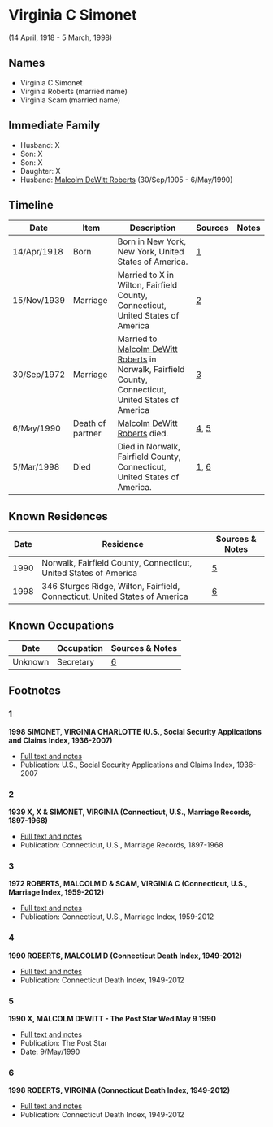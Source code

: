 ﻿---
layout: person
subject_key: i33863084
permalink: /people/i33863084
---

# Virginia C Simonet
(14 April, 1918 - 5 March, 1998)

## Names

* Virginia C Simonet
* Virginia Roberts (married name)
* Virginia Scam (married name)

## Immediate Family

* Husband: X
* Son: X
* Son: X
* Daughter: X
* Husband: [Malcolm DeWitt Roberts](./@21721539@-malcolm-dewitt-roberts-b1905-9-30-d1990-5-6.md) (30/Sep/1905 - 6/May/1990)

## Timeline

Date | Item | Description | Sources | Notes
---|---|---|---|---
14/Apr/1918 | Born | Born in New York, New York, United States of America. | [1](#1) | 
15/Nov/1939 | Marriage | Married to X in Wilton, Fairfield County, Connecticut, United States of America | [2](#2) | 
30/Sep/1972 | Marriage | Married to [Malcolm DeWitt Roberts](./@21721539@-malcolm-dewitt-roberts-b1905-9-30-d1990-5-6.md) in Norwalk, Fairfield County, Connecticut, United States of America | [3](#3) | 
6/May/1990 | Death of partner | [Malcolm DeWitt Roberts](./@21721539@-malcolm-dewitt-roberts-b1905-9-30-d1990-5-6.md) died. | [4](#4), [5](#5) | 
5/Mar/1998 | Died | Died in Norwalk, Fairfield County, Connecticut, United States of America. | [1](#1), [6](#6) | 

## Known Residences

Date | Residence | Sources & Notes
---|---|---
1990 | Norwalk, Fairfield County, Connecticut, United States of America | [5](#5)
1998 | 346 Sturges Ridge, Wilton, Fairfield, Connecticut, United States of America | [6](#6)

## Known Occupations

Date | Occupation | Sources & Notes
---|---|---
Unknown | Secretary | [6](#6)

## Footnotes

### 1

**1998 SIMONET, VIRGINIA CHARLOTTE (U.S., Social Security Applications and Claims Index, 1936-2007)**

* [Full text and notes](../sources/@9567596@-1998-simonet,-virginia-charlotte-u.s.,-social-security-applications-and-claims-index,-1936-2007-.md)
* Publication: U.S., Social Security Applications and Claims Index, 1936-2007

### 2

**1939 X, X & SIMONET, VIRGINIA (Connecticut, U.S., Marriage Records, 1897-1968)**

* [Full text and notes](../sources/@92574284@-1939-scam,-russell-&-simonet,-virginia-connecticut,-u.s.,-marriage-records,-1897-1968-.md)
* Publication: Connecticut, U.S., Marriage Records, 1897-1968

### 3

**1972 ROBERTS, MALCOLM D & SCAM, VIRGINIA C (Connecticut, U.S., Marriage Index, 1959-2012)**

* [Full text and notes](../sources/@9950356@-1972-roberts,-malcolm-d-&-scam,-virginia-c-connecticut,-u.s.,-marriage-index,-1959-2012-.md)
* Publication: Connecticut, U.S., Marriage Index, 1959-2012

### 4

**1990 ROBERTS, MALCOLM D (Connecticut Death Index, 1949-2012)**

* [Full text and notes](../sources/@7140488@-1990-roberts,-malcolm-d-connecticut-death-index,-1949-2012-.md)
* Publication: Connecticut Death Index, 1949-2012

### 5

**1990 X, MALCOLM DEWITT - The Post Star Wed May 9 1990**

* [Full text and notes](../sources/@93810194@-1990-roberts,-malcolm-dewitt-the-post-star-wed-may-9-1990.md)
* Publication: The Post Star
* Date: 9/May/1990

### 6

**1998 ROBERTS, VIRGINIA (Connecticut Death Index, 1949-2012)**

* [Full text and notes](../sources/@46641359@-1998-roberts,-virginia-connecticut-death-index,-1949-2012-.md)
* Publication: Connecticut Death Index, 1949-2012

